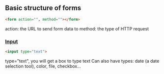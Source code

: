 ## Basic structure of forms
```html
<form action="", method=""></form>
```
action: the URL to send form data to
method: the type of HTTP request
### [Input]
```html
<input type="text">
```
type="text", you will get a box to type text
Can also have types: date (a date selection tool), color, file, checkbox...

[Input]:https://developer.mozilla.org/en-US/docs/Web/HTML/Element/input
